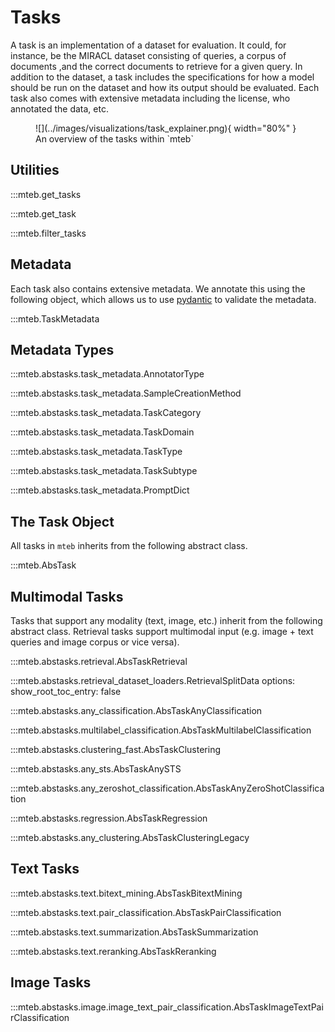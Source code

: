 # Tasks

A task is an implementation of a dataset for evaluation. It could, for instance, be the MIRACL dataset consisting of queries, a corpus of documents
,and the correct documents to retrieve for a given query. In addition to the dataset, a task includes the specifications for how a model should be run on the dataset and how its output should be evaluated. Each task also comes with extensive metadata including the license, who annotated the data, etc.

<figure markdown="span">
    ![](../images/visualizations/task_explainer.png){ width="80%" }
    <figcaption>An overview of the tasks within `mteb`</figcaption>
</figure>

## Utilities

:::mteb.get_tasks

:::mteb.get_task

:::mteb.filter_tasks

## Metadata

Each task also contains extensive metadata. We annotate this using the following object, which allows us to use [pydantic](https://docs.pydantic.dev/latest/) to validate the metadata.

:::mteb.TaskMetadata

## Metadata Types

:::mteb.abstasks.task_metadata.AnnotatorType

:::mteb.abstasks.task_metadata.SampleCreationMethod

:::mteb.abstasks.task_metadata.TaskCategory

:::mteb.abstasks.task_metadata.TaskDomain

:::mteb.abstasks.task_metadata.TaskType

:::mteb.abstasks.task_metadata.TaskSubtype

:::mteb.abstasks.task_metadata.PromptDict


## The Task Object

All tasks in `mteb` inherits from the following abstract class.


:::mteb.AbsTask

## Multimodal Tasks

Tasks that support any modality (text, image, etc.) inherit from the following abstract class. Retrieval tasks support multimodal input (e.g. image + text queries and image corpus or vice versa).

:::mteb.abstasks.retrieval.AbsTaskRetrieval

:::mteb.abstasks.retrieval_dataset_loaders.RetrievalSplitData
    options:
        show_root_toc_entry: false

:::mteb.abstasks.any_classification.AbsTaskAnyClassification

:::mteb.abstasks.multilabel_classification.AbsTaskMultilabelClassification

:::mteb.abstasks.clustering_fast.AbsTaskClustering

:::mteb.abstasks.any_sts.AbsTaskAnySTS

:::mteb.abstasks.any_zeroshot_classification.AbsTaskAnyZeroShotClassification

:::mteb.abstasks.regression.AbsTaskRegression

:::mteb.abstasks.any_clustering.AbsTaskClusteringLegacy

## Text Tasks

:::mteb.abstasks.text.bitext_mining.AbsTaskBitextMining

:::mteb.abstasks.text.pair_classification.AbsTaskPairClassification

:::mteb.abstasks.text.summarization.AbsTaskSummarization

:::mteb.abstasks.text.reranking.AbsTaskReranking

## Image Tasks

:::mteb.abstasks.image.image_text_pair_classification.AbsTaskImageTextPairClassification
